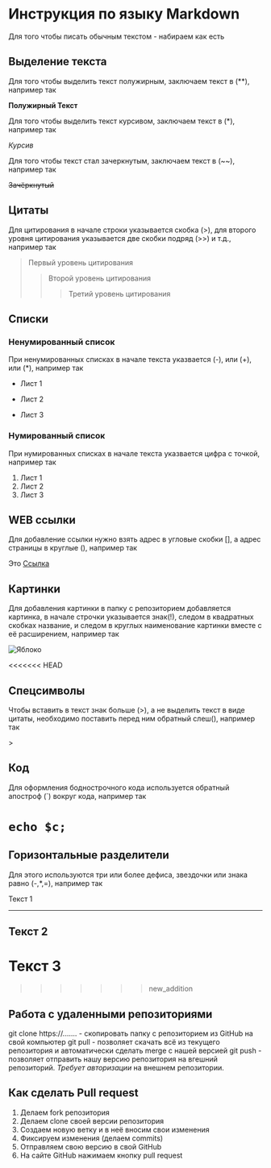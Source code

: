 # Инструкция по языку Markdown

Для того чтобы писать обычным текстом - набираем как есть

## Выделение текста

Для того чтобы выделить текст полужирным, заключаем текст в (**), например так

**Полужирный Текст**

Для того чтобы выделить текст курсивом, заключаем текст в (*), например так

*Курсив*

Для того чтобы текст стал зачеркнутым, заключаем текст в (~~), например так

~~Зачёркнутый~~
## Цитаты

Для цитирования в начале строки указывается скобка (>), для второго уровня цитирования указывается две скобки подряд (>>) и т.д., например так
> Первый уровень цитирования
>> Второй уровень цитирования
>>> Третий уровень цитирования

## Списки

### Ненумированный список
При ненумированных списках в начале текста указвается (-), или (+), или (*), например так
- Лист 1
+ Лист 2
* Лист 3

### Нумированный список
При нумированных списках в начале текста указвается цифра с точкой, например так
1. Лист 1
2. Лист 2
3. Лист 3

## WEB ссылки
Для добавление ссылки нужно взять адрес в угловые скобки [], а адрес страницы в круглые (), например так

Это [Ссылка](http://example.com "Всплывающа подсказка")

## Картинки

Для добавления картинки в папку с репозиторием добавляется картинка, в начале строчки указывается знак(!), следом в квадратных скобках название, и следом в круглых наименование картинки вместе с её расширением, например так

![Яблоко](apple.jpg)

<<<<<<< HEAD
## Спецсимволы

Чтобы вставить в текст знак больше (>), а не выделить текст в виде цитаты, необходимо поставить перед ним обратный слеш(\), например так

\>
## Код

Для оформления боднострочного кода используется обратный апостроф (`) вокруг кода, например так

`echo $c;`
=======
## Горизонтальные разделители

Для этого используются три или более дефиса, звездочки или знака равно (-,*,=), например так

Текст 1
********
Текст 2
--------
Текст 3
=======
>>>>>>> new_addition

## Работа с удаленными репозиториями

git clone https://....... - скопировать папку с репозиторием из GitHub на свой компьютер
git pull - позволяет скачать всё из текущего репозитория и автоматически сделать merge с нашей версией
git push - позволяет отправить нашу версию репозитория на вгешний репозиторий. *Требует авторизации* на внешнем репозитории.


## Как сделать Pull request

1. Делаем fork репозитория
2. Делаем clone своей версии репозитория
3. Создаем новую ветку и в неё вносим свои изменения 
4. Фиксируем изменения (делаем commits)
5. Отправляем свою версию в свой GitHub
6. На сайте GitHub нажимаем кнопку pull request